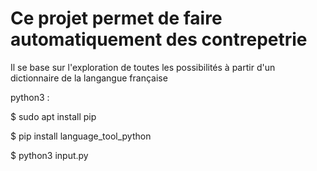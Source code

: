 # Ce projet permet de faire automatiquement des contrepetrie

Il se base sur l'exploration de toutes les possibilités à partir d'un dictionnaire de la langangue française 

python3 : 

$ sudo apt install pip

$ pip install language_tool_python

$ python3 input.py
